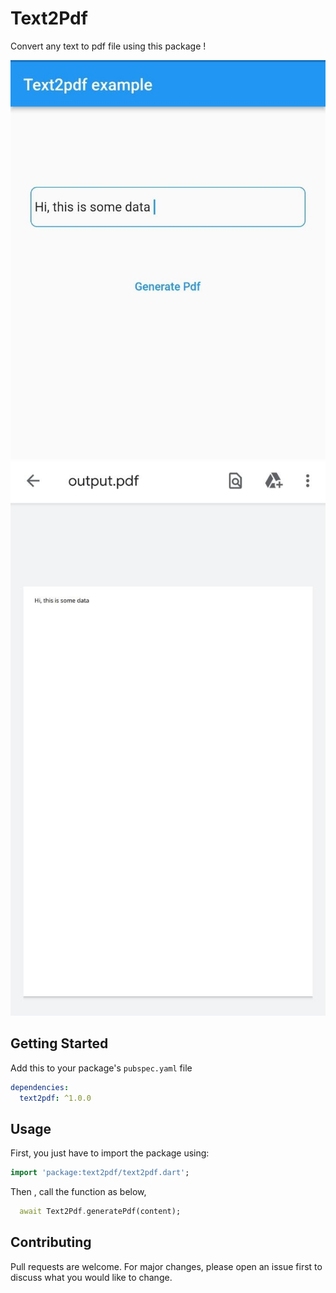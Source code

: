 # Text2Pdf

Convert any text to pdf file using this package !

![Image](https://github.com/sivaprasadnk/Text2Pdf/blob/master/screenshots/screenshot1.jpeg)
![Image](https://github.com/sivaprasadnk/Text2Pdf/blob/master/screenshots/screenshot2.jpeg)
## Getting Started

Add this to your package's `pubspec.yaml` file

```yaml
dependencies:
  text2pdf: ^1.0.0
```

## Usage

First, you just have to import the package using:

```dart
import 'package:text2pdf/text2pdf.dart';
```

Then , call the function as below, 


```dart
  await Text2Pdf.generatePdf(content);
```
## Contributing
Pull requests are welcome. For major changes, please open an issue first to discuss what you would like to change.